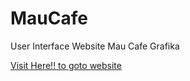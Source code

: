 # MauCafe
User Interface Website Mau Cafe Grafika

<a href="https://bayufirmansyaah.github.io/MauCafe"> Visit Here!! to goto website</a> 
